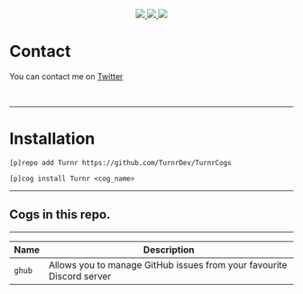 <p align="center">
  <a href="https://github.com/Cog-Creators/Red-DiscordBot/tree/V3/develop">
    <img src="https://img.shields.io/badge/Red%20DiscordBot-V3.4-red.svg">
    </a>
  <a href="https://github.com/Rapptz/discord.py">
    <img src="https://img.shields.io/badge/Discord.py-V1.4-blue.svg">
    </a>
  <a href="https://github.com/ambv/black">
    <img src="https://img.shields.io/badge/code%20style-black-000000.svg">
    </a>

</p>

# Contact
You can contact me on [Twitter](https://www.twitter.com/TurnrDev)

<br>

---


# Installation
`[p]repo add Turnr https://github.com/TurnrDev/TurnrCogs`

`[p]cog install Turnr <cog_name>`

---
## Cogs in this repo.
---
| Name | Description |
| --- | --- |
| `ghub` | Allows you to manage GitHub issues from your favourite Discord server |
